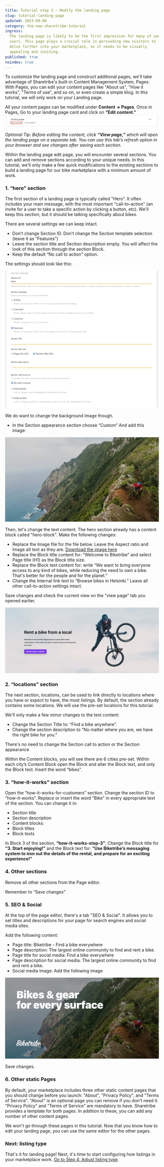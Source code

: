 ```yaml
---
title: Tutorial step 3 – Modify the landing page
slug: tutorial-landing-page
updated: 2023-09-08
category: the-new-sharetribe-tutorial
ingress:
  The landing page is likely to be the first impression for many of your
  users. This page plays a crucial role in persuading new visitors to
  delve further into your marketplace, so it needs to be visually
  appealing and inviting.
published: true
noindex: true
---
```


To customize the landing page and construct additional pages, we'll take
advantage of Sharetribe's built-in Content Management System, Pages.
With Pages, you can edit your content pages like "About us", "How it
works", "Terms of use", and so on, or even create a simple blog. In this
tutorial, we will only work on your Landing page.

All your content pages can be modified under **Content → Pages**. Once
in Pages, Go to your landing page card and click on **“Edit content.”**
![Edit content image](./editcontent.png)

_Optional Tip: Before editing the content, click **“View page,”** which
will open the landing page on a separate tab. You can use this tab’s
refresh option in your browser and see changes after saving each
section._

Within the landing page edit page, you will encounter several sections.
You can add and remove sections according to your unique needs. In this
tutorial, we'll only make a few quick modifications to the existing
sections to build a landing page for our bike marketplace with a
minimum amount of work.

### 1. “hero” section

The first section of a landing page is typically called "Hero". It often
includes your main message, with the most important "call-to-action" (an
invite for a user to take a specific action by clicking a button, etc).
We'll keep this section, but it should be talking specifically about bikes.

There are several settings we can keep intact.

- Don’t change Section ID. Don’t change the Section template selection
  (leave it as “Features”)
- Leave the section title and Section description empty. You will affect
  the look of this section through the section Block.
- Keep the default “No call to action” option.

The settings should look like this:

<extrainfo title="Hero section configuration">

![Hero section](./herosection.png)

</extrainfo>

We do want to change the background image though.

- In the Section appearance section choose “Custom” And add this image:

![custom settings image](./biketribe-brandImage-1500-darken.png)

Then, let's change the text content. The hero section already has a
content block called "hero-block". Make the following changes:

- Replace the Image file for the file below. Leave the Aspect ratio 
  and Image alt text as they are. [Download the image here](./flying_biker.png)
- Replace the Block title content for: “Welcome to Biketribe” and select
  Page title (H1) as the Block title size.
- Replace the Block text content for: write “We want to bring everyone 
  access to any kind of bikes, while reducing the need to own a bike. 
  That's better for the people and for the planet.”
- Change the Internal link text to “Browse bikes in Helsinki.” Leave
  all other call-to-action settings intact.

Save changes and check the current view on the “view page” tab you
opened earlier.

![Hero section image](./hero_example.png)

### 2. “locations” section

The next section, locations, can be used to link directly to locations
where you have or expect to have, the most listings. By default, the
section already contains some locations. We will use the pre-set
locations for this tutorial.

We'll only make a few minor changes to the text content:

- Change the Section Title to: “Find a bike anywhere”.
- Change the section description to “No matter where you are, we have the right bike for you.”

There's no need to change the Section call to action or the Section
appearance

Within the Content blocks, you will see there are 6 cities pre-set.
Within each city’s Content Block open the Block and alter the Block
text, and only the Block text. Insert the word “bikes”.

### 3. “how-it-works” section

Open the “how-it-works-for-customers” section. Change the section ID to
“how-it-works”. Replace or insert the word “Bike" in every appropriate
text of the section. You can change it in:

- Section title
- Section description
- Content blocks:
- Block titles
- Block texts

In Block 3 of the section, **“how-it-works-step-3”**, Change the Block
title for **“3. Start enjoying!”** and the Block text for: **“Use
Biketribe’s messaging system to iron out the details of the rental, and
prepare for an exciting experience!”**

### 4. Other sections

Remove all other sections from the Page editor.

Remember to “Save changes”

### 5. SEO & Social

At the top of the page editor, there's a tab "SEO & Social". It allows
you to set titles and descriptions for your page for search engines and
social media sites.

Add the following content:

- Page title: Biketribe - Find a bike everywhere
- Page description: The largest online community to find and rent a
  bike.
- Page title for social media: Find a bike everywhere
- Page description for social media: The largest online community to
  find and rent a bike.
- Social media image: Add the following image

![Book saunas everywhere](./biketribe-facebook-sharing-1200x630.png)

Save changes.

### 6. Other static Pages

By default, your marketplace includes three other static content pages
that you should change before you launch: "About", "Privacy Policy", and
"Terms of Service". "About" is an optional page you can remove if you
don't need it. "Privacy Policy" and "Terms of Service" are mandatory to
have. Sharetribe provides a template for both pages. In addition to
these, you can add any number of other content pages.

We won't go through these pages in this tutorial. Now that you know how
to edit your landing page, you can use the same editor for the other
pages.

### Next: listing type

That's it for landing page! Next, it's time to start configuring how
listings in your marketplace work.
[Go to Step 4: Adjust listing type](/the-new-sharetribe/tutorial-listing-type/).
